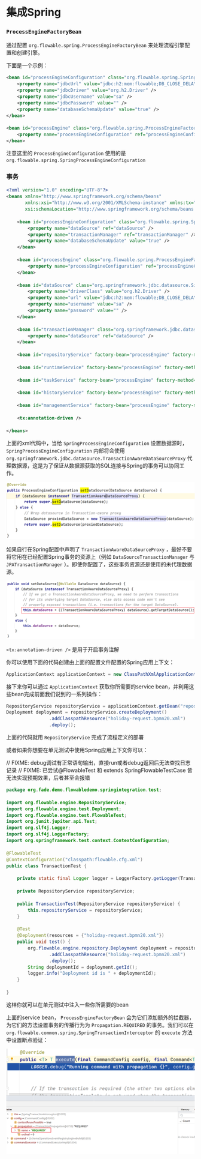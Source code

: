# 集成Spring

### `ProcessEngineFactoryBean`

通过配置 `org.flowable.spring.ProcessEngineFactoryBean` 来处理流程引擎配置和创建引擎。

下面是一个示例：

```xml
<bean id="processEngineConfiguration" class="org.flowable.spring.SpringProcessEngineConfiguration">
    <property name="jdbcUrl" value="jdbc:h2:mem:flowable;DB_CLOSE_DELAY=1000" />
    <property name="jdbcDriver" value="org.h2.Driver" />
    <property name="jdbcUsername" value="sa" />
    <property name="jdbcPassword" value="" />
    <property name="databaseSchemaUpdate" value="true" />
</bean>

<bean id="processEngine" class="org.flowable.spring.ProcessEngineFactoryBean">
    <property name="processEngineConfiguration" ref="processEngineConfiguration" />
</bean>
```

注意这里的 `ProcessEngineConfiguration` 使用的是 `org.flowable.spring.SpringProcessEngineConfiguration`

### 事务

```xml
<?xml version="1.0" encoding="UTF-8"?>
<beans xmlns="http://www.springframework.org/schema/beans"
       xmlns:xsi="http://www.w3.org/2001/XMLSchema-instance" xmlns:tx="http://www.springframework.org/schema/tx"
       xsi:schemaLocation="http://www.springframework.org/schema/beans http://www.springframework.org/schema/beans/spring-beans.xsd http://www.springframework.org/schema/tx http://www.springframework.org/schema/tx/spring-tx.xsd">

    <bean id="processEngineConfiguration" class="org.flowable.spring.SpringProcessEngineConfiguration">
        <property name="dataSource" ref="dataSource" />
        <property name="transactionManager" ref="transactionManager" />
        <property name="databaseSchemaUpdate" value="true" />
    </bean>

    <bean id="processEngine" class="org.flowable.spring.ProcessEngineFactoryBean">
        <property name="processEngineConfiguration" ref="processEngineConfiguration" />
    </bean>

    <bean id="dataSource" class="org.springframework.jdbc.datasource.SimpleDriverDataSource">
        <property name="driverClass" value="org.h2.Driver" />
        <property name="url" value="jdbc:h2:mem:flowable;DB_CLOSE_DELAY=1000" />
        <property name="username" value="sa" />
        <property name="password" value="" />
    </bean>

    <bean id="transactionManager" class="org.springframework.jdbc.datasource.DataSourceTransactionManager">
        <property name="dataSource" ref="dataSource" />
    </bean>

    <bean id="repositoryService" factory-bean="processEngine" factory-method="getRepositoryService" />

    <bean id="runtimeService" factory-bean="processEngine" factory-method="getRuntimeService" />

    <bean id="taskService" factory-bean="processEngine" factory-method="getTaskService" />

    <bean id="historyService" factory-bean="processEngine" factory-method="getHistoryService" />

    <bean id="managementService" factory-bean="processEngine" factory-method="getManagementService" />

    <tx:annotation-driven />

</beans>
```

上面的xml代码中，当给 `SpringProcessEngineConfiguration` 设置数据源时， `SpringProcessEngineConfiguration` 内部将会使用 `org.springframework.jdbc.datasource.TransactionAwareDataSourceProxy` 代理数据源，这是为了保证从数据源获取的SQL连接与Spring的事务可以协同工作。

![Snipaste_2021-09-30_17-39-22.png](../../img/BPMN/Snipaste_2021-09-30_17-39-22.png)

如果自行在Spring配置中声明了 `TransactionAwareDataSourceProxy` ，最好不要将它用在已经配置Spring事务的资源上（例如 `DataSourceTransactionManager` 与 `JPATransactionManager` ）。即使你配置了，这些事务资源还是使用的未代理数据源。

![Snipaste_2021-09-30_17-45-29.png](../../img/BPMN/Snipaste_2021-09-30_17-45-29.png)

`<tx:annotation-driven />` 是用于开启事务注解

你可以使用下面的代码创建由上面的配置文件配置的Spring应用上下文：

```java
ApplicationContext applicationContext = new ClassPathXmlApplicationContext("flowable.cfg.xml");
```

接下来你可以通过 `ApplicationContext` 获取你所需要的service bean，并利用这些bean完成前面我们说到的一系列操作：

```java
RepositoryService repositoryService = applicationContext.getBean("repositoryService", RepositoryService.class);
Deployment deployment = repositoryService.createDeployment()
                .addClasspathResource("holiday-request.bpmn20.xml")
                .deploy();
```

上面的代码就用 `RepositoryService` 完成了流程定义的部署

或者如果你想要在单元测试中使用Spring应用上下文你可以：

// FIXME: debug调试有正常语句输出，直接run或者debug返回后无法查找日志记录
// FIXME: 已尝试@FlowableTest 和 extends SpringFlowableTestCase 皆无法实现预期效果，后者甚至会报错

```java
package org.fade.demo.flowabledemo.springintegration.test;

import org.flowable.engine.RepositoryService;
import org.flowable.engine.test.Deployment;
import org.flowable.engine.test.FlowableTest;
import org.junit.jupiter.api.Test;
import org.slf4j.Logger;
import org.slf4j.LoggerFactory;
import org.springframework.test.context.ContextConfiguration;

@FlowableTest
@ContextConfiguration("classpath:flowable.cfg.xml")
public class TransactionTest {

    private static final Logger logger = LoggerFactory.getLogger(TransactionTest.class);

    private RepositoryService repositoryService;

    public TransactionTest(RepositoryService repositoryService) {
        this.repositoryService = repositoryService;
    }

    @Test
    @Deployment(resources = {"holiday-request.bpmn20.xml"})
    public void test() {
        org.flowable.engine.repository.Deployment deployment = repositoryService.createDeployment()
                .addClasspathResource("holiday-request.bpmn20.xml")
                .deploy();
        String deploymentId = deployment.getId();
        logger.info("Deployment id is " + deploymentId);
    }

}
```

这样你就可以在单元测试中注入一些你所需要的bean

上面的service bean， `ProcessEngineFactoryBean` 会为它们添加额外的拦截器，为它们的方法设置事务的传播行为为 `Propagation.REQUIRED` 的事务。我们可以在 `org.flowable.common.spring.SpringTransactionInterceptor` 的 `execute` 方法中设置断点验证：

![Snipaste_2021-10-05_21-56-40.png](../../img/BPMN/Snipaste_2021-10-05_21-56-40.png)



